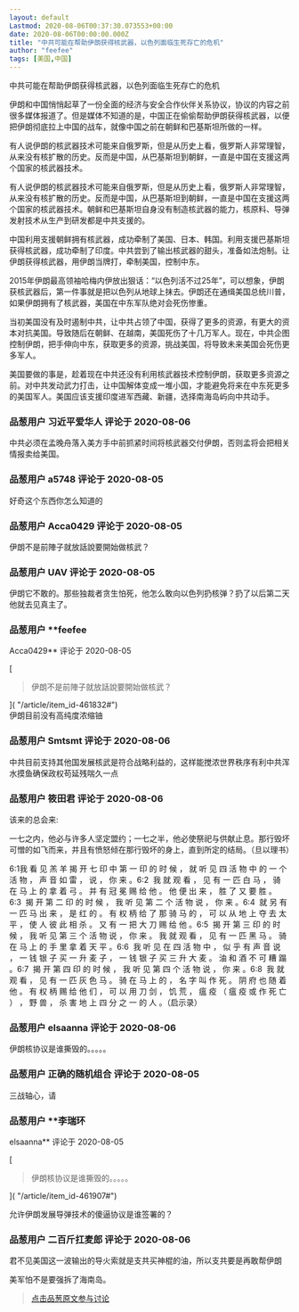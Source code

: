 ```yaml
---
layout: default
Lastmod: 2020-08-06T00:37:30.073553+00:00
date: 2020-08-06T00:00:00.000Z
title: "中共可能在帮助伊朗获得核武器，以色列面临生死存亡的危机"
author: "feefee"
tags: [美国,中国]
---
```


中共可能在帮助伊朗获得核武器，以色列面临生死存亡的危机  
  
伊朗和中国悄悄起草了一份全面的经济与安全合作伙伴关系协议，协议的内容之前很多媒体报道了。但是媒体不知道的是，中国正在偷偷帮助伊朗获得核武器，以便把伊朗彻底拉上中国的战车，就像中国之前在朝鲜和巴基斯坦所做的一样。  
  
有人说伊朗的核武器技术可能来自俄罗斯，但是从历史上看，俄罗斯人非常理智，从来没有核扩散的历史。反而是中国，从巴基斯坦到朝鲜，一直是中国在支援这两个国家的核武器技术。  
  
有人说伊朗的核武器技术可能来自俄罗斯，但是从历史上看，俄罗斯人非常理智，从来没有核扩散的历史。反而是中国，从巴基斯坦到朝鲜，一直是中国在支援这两个国家的核武器技术。朝鲜和巴基斯坦自身没有制造核武器的能力，核原料、导弹发射技术从生产到研发都是中共支援的。  
  
  
中国利用支援朝鲜拥有核武器，成功牵制了美国、日本、韩国。利用支援巴基斯坦获得核武器，成功牵制了印度。中共尝到了输出核武器的甜头，准备如法炮制。让伊朗获得核武器，用伊朗当牌打，牵制美国，控制中东。  
  
2015年伊朗最高领袖哈梅内伊放出狠话：“以色列活不过25年”，可以想象，伊朗获核武器后，第一件事就是把以色列从地球上抹去。伊朗还在通缉美国总统川普，如果伊朗拥有了核武器，美国在中东军队绝对会死伤惨重。  
  
当初美国没有及时遏制中共，让中共占领了中国，获得了更多的资源，有更大的资本对抗美国。导致随后在朝鲜、在越南，美国死伤了十几万军人。现在，中共企图控制伊朗，把手伸向中东，获取更多的资源，挑战美国，将导致未来美国会死伤更多军人。  
  
美国要做的事是，趁着现在中共还没有利用核武器技术控制伊朗，获取更多资源之前。对中共发动武力打击，让中国解体变成一堆小国，才能避免将来在中东死更多的美国军人。美国应该支援印度进军西藏、新疆，选择南海岛屿向中共动手。

            
### 品葱用户 **习近平爱华人** 评论于 2020-08-06
        
中共必须在孟晚舟落入美方手中前抓紧时间将核武器交付伊朗，否则孟将会把相关情报卖给美国。
        


            
### 品葱用户 **a5748** 评论于 2020-08-05
        
好奇这个东西你怎么知道的
        


            
### 品葱用户 **Acca0429** 评论于 2020-08-05
        
伊朗不是前陣子就放話說要開始做核武？
        


            
### 品葱用户 **UAV** 评论于 2020-08-05
        
伊朗它不敢的。那些独裁者贪生怕死，他怎么敢向以色列扔核弹？扔了以后第二天他就去见真主了。
        


            
### 品葱用户 **feefee 
Acca0429** 评论于 2020-08-05
        
[

> 伊朗不是前陣子就放話說要開始做核武？

]( "/article/item_id-461832#")  
伊朗目前没有高纯度浓缩铀
        


            
### 品葱用户 **Smtsmt** 评论于 2020-08-06
        
中共目前支持其他国发展核武是符合战略利益的，这样能搅浓世界秩序有利中共浑水摸鱼确保政权苟延残喘久一点
        


            
### 品葱用户 **筱田君** 评论于 2020-08-06
        
该来的总会来:  
  
一七之内，他必与许多人坚定盟约；一七之半，他必使祭祀与供献止息。那行毁坏可憎的如飞而来，并且有愤怒倾在那行毁坏的身上，直到所定的结局。（旦以理书）  
  
6:1我 看 见 羔 羊 揭 开 七 印 中 第 一 印 的 时 候 ， 就 听 见 四 活 物 中 的 一 个 活 物 ， 声 音 如 雷 ， 说 ， 你 来 。6:2  我 就 观 看 ， 见 有 一 匹 白 马 ， 骑 在 马 上 的 拿 着 弓 。 并 有 冠 冕 赐 给 他 。 他 便 出 来 ， 胜 了 又 要 胜 。6:3  揭 开 第 二 印 的 时 候 ， 我 听 见 第 二 个 活 物 说 ， 你 来 。6:4  就 另 有 一 匹 马 出 来 ， 是 红 的 。 有 权 柄 给 了 那 骑 马 的 ， 可 以 从 地 上 夺 去 太 平 ， 使 人 彼 此 相 杀 。 又 有 一 把 大 刀 赐 给 他 。6:5  揭 开 第 三 印 的 时 候 ， 我 听 见 第 三 个 活 物 说 ， 你 来 。 我 就 观 看 ， 见 有 一 匹 黑 马 。 骑 在 马 上 的 手 里 拿 着 天 平 。6:6  我 听 见 在 四 活 物 中 ， 似 乎 有 声 音 说 ， 一 钱 银 子 买 一 升 麦 子 ， 一 钱 银 子 买 三 升 大 麦 。 油 和 酒 不 可 糟 蹋 。6:7  揭 开 第 四 印 的 时 候 ， 我 听 见 第 四 个 活 物 说 ， 你 来 。6:8  我 就 观 看 ， 见 有 一 匹 灰 色 马 。 骑 在 马 上 的 ， 名 字 叫 作 死 。 阴 府 也 随 着 他 。 有 权 柄 赐 给 他 们 ， 可 以 用 刀 剑 ， 饥 荒 ， 瘟 疫 （ 瘟 疫 或 作 死 亡 ） ， 野 兽 ， 杀 害 地 上 四 分 之 一 的 人 。（启示录）
        


            
### 品葱用户 **elsaanna** 评论于 2020-08-06
        
伊朗核协议是谁撕毁的。。。。。
        


            
### 品葱用户 **正确的随机组合** 评论于 2020-08-05
        
三战轴心，请
        


            
### 品葱用户 **李瑞环 
elsaanna** 评论于 2020-08-05
        
[

> 伊朗核协议是谁撕毁的。。。。。

]( "/article/item_id-461907#")  
  
允许伊朗发展导弹技术的傻逼协议是谁签署的？
        


            
### 品葱用户 **二百斤扛麦郎** 评论于 2020-08-06
        
君不见美国这一波输出的导火索就是支共买神棍的油，所以支共要是再敢帮伊朗  
  
美军怕不是要强拆了海南岛。
        






> [点击品葱原文参与讨论](https://pincong.rocks/article/22559)

